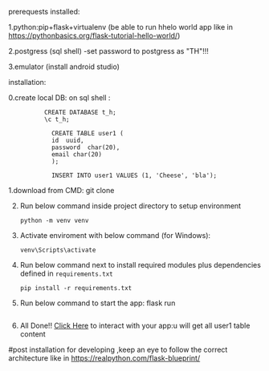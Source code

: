 prerequests installed:

1.python:pip+flask+virtualenv (be able to run hhelo world app like in  https://pythonbasics.org/flask-tutorial-hello-world/)

2.postgress (sql shell) -set password to postgress as "TH"!!!

3.emulator (install android studio)


installation:

0.create local DB:
       on  sql shell :
       
              CREATE DATABASE t_h;
              \c t_h;
                  
            	CREATE TABLE user1 (
            	id  uuid, 
            	password  char(20),
            	email char(20)
            	);
             
            	INSERT INTO user1 VALUES (1, 'Cheese', 'bla');
       
1.download from CMD:
      git clone <this repo url>
     
      
2. Run below command inside project directory to setup environment
      ```console
      python -m venv venv
      ```

3. Activate enviroment with below command (for Windows):
      ```console
      venv\Scripts\activate
      ```

4. Run below command next to install required modules plus dependencies defined in `requirements.txt`
      ```console
      pip install -r requirements.txt
      ```

5. Run below command to start the app:
     flask run
      ```

6. All Done!! [Click Here](http://localhost:5000/) to interact with your app:u will get all user1 table content


#post installation 
for developing ,keep an eye to follow the correct architecture like in https://realpython.com/flask-blueprint/
